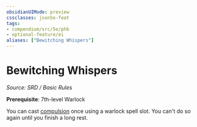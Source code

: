 ```yaml
---
obsidianUIMode: preview
cssclasses: json5e-feat
tags:
- compendium/src/5e/phb
- optional-feature/ei
aliases: ["Bewitching Whispers"]
---
```

# Bewitching Whispers
*Source: SRD / Basic Rules*  

**Prerequisite**: 7th-level Warlock

You can cast [compulsion](compendium/spells/compulsion.md) once using a warlock spell slot. You can't do so again until you finish a long rest.